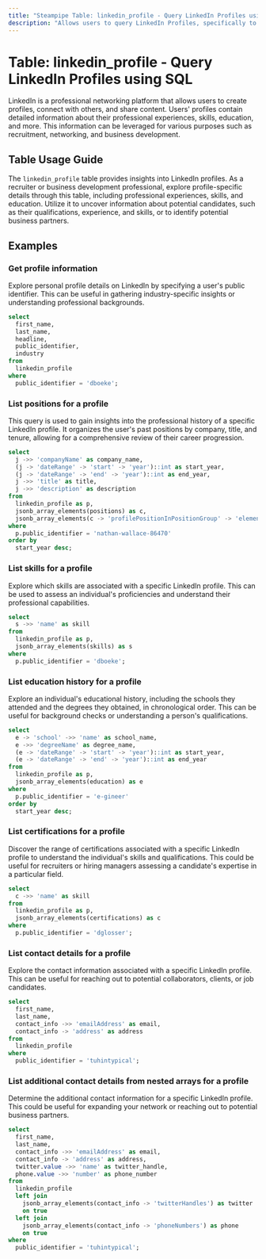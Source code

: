 ```yaml
---
title: "Steampipe Table: linkedin_profile - Query LinkedIn Profiles using SQL"
description: "Allows users to query LinkedIn Profiles, specifically to retrieve detailed information about the users' professional experiences, skills, education, and more."
---
```


# Table: linkedin_profile - Query LinkedIn Profiles using SQL

LinkedIn is a professional networking platform that allows users to create profiles, connect with others, and share content. Users' profiles contain detailed information about their professional experiences, skills, education, and more. This information can be leveraged for various purposes such as recruitment, networking, and business development.

## Table Usage Guide

The `linkedin_profile` table provides insights into LinkedIn profiles. As a recruiter or business development professional, explore profile-specific details through this table, including professional experiences, skills, and education. Utilize it to uncover information about potential candidates, such as their qualifications, experience, and skills, or to identify potential business partners.

## Examples

### Get profile information
Explore personal profile details on LinkedIn by specifying a user's public identifier. This can be useful in gathering industry-specific insights or understanding professional backgrounds.

```sql
select
  first_name,
  last_name,
  headline,
  public_identifier,
  industry
from
  linkedin_profile
where
  public_identifier = 'dboeke';
```

### List positions for a profile
This query is used to gain insights into the professional history of a specific LinkedIn profile. It organizes the user's past positions by company, title, and tenure, allowing for a comprehensive review of their career progression.

```sql
select
  j ->> 'companyName' as company_name,
  (j -> 'dateRange' -> 'start' -> 'year')::int as start_year,
  (j -> 'dateRange' -> 'end' -> 'year')::int as end_year,
  j ->> 'title' as title,
  j ->> 'description' as description
from
  linkedin_profile as p,
  jsonb_array_elements(positions) as c,
  jsonb_array_elements(c -> 'profilePositionInPositionGroup' -> 'elements') as j
where
  p.public_identifier = 'nathan-wallace-86470'
order by
  start_year desc;
```

### List skills for a profile
Explore which skills are associated with a specific LinkedIn profile. This can be used to assess an individual's proficiencies and understand their professional capabilities.

```sql
select
  s ->> 'name' as skill
from
  linkedin_profile as p,
  jsonb_array_elements(skills) as s
where
  p.public_identifier = 'dboeke';
```

### List education history for a profile
Explore an individual's educational history, including the schools they attended and the degrees they obtained, in chronological order. This can be useful for background checks or understanding a person's qualifications.

```sql
select
  e -> 'school' ->> 'name' as school_name,
  e ->> 'degreeName' as degree_name,
  (e -> 'dateRange' -> 'start' -> 'year')::int as start_year,
  (e -> 'dateRange' -> 'end' -> 'year')::int as end_year
from
  linkedin_profile as p,
  jsonb_array_elements(education) as e
where
  p.public_identifier = 'e-gineer'
order by
  start_year desc;
```

### List certifications for a profile
Discover the range of certifications associated with a specific LinkedIn profile to understand the individual's skills and qualifications. This could be useful for recruiters or hiring managers assessing a candidate's expertise in a particular field.

```sql
select
  c ->> 'name' as skill
from
  linkedin_profile as p,
  jsonb_array_elements(certifications) as c
where
  p.public_identifier = 'dglosser';
```

### List contact details for a profile
Explore the contact information associated with a specific LinkedIn profile. This can be useful for reaching out to potential collaborators, clients, or job candidates.

```sql
select
  first_name,
  last_name,
  contact_info ->> 'emailAddress' as email,
  contact_info -> 'address' as address 
from
  linkedin_profile 
where
  public_identifier = 'tuhintypical';
```

### List additional contact details from nested arrays for a profile
Determine the additional contact information for a specific LinkedIn profile. This could be useful for expanding your network or reaching out to potential business partners.

```sql
select
  first_name,
  last_name,
  contact_info ->> 'emailAddress' as email,
  contact_info -> 'address' as address,
  twitter.value ->> 'name' as twitter_handle,
  phone.value ->> 'number' as phone_number 
from
  linkedin_profile 
  left join
    jsonb_array_elements(contact_info -> 'twitterHandles') as twitter 
    on true 
  left join
    jsonb_array_elements(contact_info -> 'phoneNumbers') as phone 
    on true 
where
  public_identifier = 'tuhintypical';
```